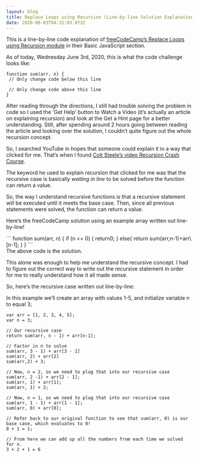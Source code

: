 ```yaml
---
layout: blog
title: Replace Loops using Recursion (Line-by-line Solution Explanation)
date: 2020-06-03T04:32:03.073Z
---
```


This is a line-by-line code explanation of <a href="https://www.freecodecamp.org/learn/javascript-algorithms-and-data-structures/basic-javascript/replace-loops-using-recursion" target="_blank" rel="noopener noreferrer">freeCodeCamp’s Replace Loops using Recursion module</a> in their Basic JavaScript section.

As of today, Wednesday June 3rd, 2020, this is what the code challenge looks like:

```
function sum(arr, n) {
 // Only change code below this line

 // Only change code above this line
}
```

After reading through the directions, I still had trouble solving the problem in code so I used the ‘Get Help’ button to Watch a Video (it’s actually an article on explaining recursion) and look at the Get a Hint page for a better understanding. Still, after spending around 2 hours going between reading the article and looking over the solution, I couldn’t quite figure out the whole recursion concept.

So, I searched YouTube in hopes that someone could explain it in a way that clicked for me. That’s when I found <a href="https://www.youtube.com/watch?v=lMBVwYrmFZQ" target="_blank" rel="noopener noreferrer">Colt Steele’s video Recursion Crash Course</a>.

The keyword he used to explain recursion that clicked for me was that the recursive case is basically _waiting in line_ to be solved before the function can return a value.

So, the way I understand recursive functions is that a recursive statement will be executed until it meets the base case. Then, since all previous statements were solved, the function can return a value.

Here’s the freeCodeCamp solution using an example array written out line-by-line!

<div style="overflow-x: auto">
```
function sum(arr, n) {
  if (n <= 0) {
    return0;
  } else{
    return sum(arr,n-1)+arr\[n-1];
  }
}
```
</div>
The above code is the solution.

This alone was enough to help me understand the recursive concept. I had to figure out the correct way to write out the recursive statement in order for me to really understand how it all made sense.

So, here’s the recursive case written out line-by-line:

In this example we’ll create an array with values 1-5, and initialize variable n to equal 3;

```
var arr = [1, 2, 3, 4, 5];
var n = 3;

// Our recursive case
return sum(arr, n - 1) + arr[n-1];

// Factor in n to solve
sum(arr, 3 - 1) + arr[3 - 1]
sum(arr, 2) + arr[2]
sum(arr,2) + 3;

// Now, n = 2, so we need to plug that into our recursive case
sum(arr, 2 -1) + arr[2 - 1];
sum(arr, 1) + arr[1];
sum(arr, 1) + 2;

// Now, n = 1, so we need to plug that into our recursive case
sum(arr, 1 - 1) + arr[1 - 1];
sum(arr, 0) + arr[0];

// Refer back to our original function to see that sum(arr, 0) is our base case, which evaluates to 0!
0 + 1 = 1;

// From here we can add up all the numbers from each time we solved for n.
3 + 2 + 1 = 6
```
